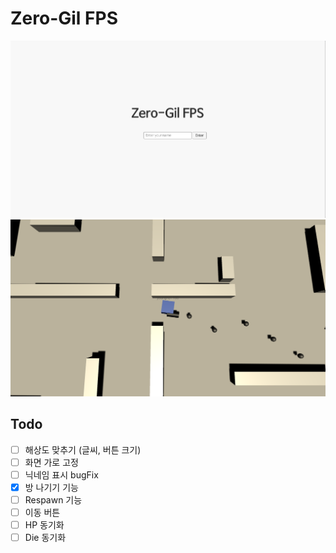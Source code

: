 # Zero-Gil FPS

![0g.PNG](./.github/images/0g.PNG)
![0g1.PNG](./.github/images/0g1.PNG)

## Todo
- [ ] 해상도 맞추기 (글씨, 버튼 크기)
- [ ] 화면 가로 고정
- [ ] 닉네임 표시 bugFix
- [X] 방 나기기 기능
- [ ] Respawn 기능
- [ ] 이동 버튼
- [ ] HP 동기화
- [ ] Die 동기화